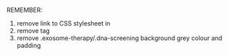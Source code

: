REMEMBER:

1. remove link to CSS stylesheet in <head>
2. remove <body> tag
3. remove .exosome-therapy/.dna-screening background grey colour and padding
